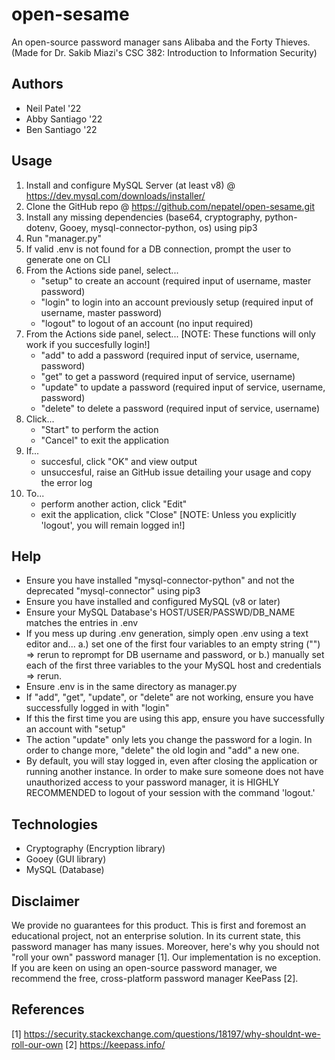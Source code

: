 # open-sesame
An open-source password manager sans Alibaba and the Forty Thieves.
(Made for Dr. Sakib Miazi's CSC 382: Introduction to Information Security)

## Authors
- Neil Patel '22
- Abby Santiago '22
- Ben Santiago '22

## Usage
1. Install and configure MySQL Server (at least v8) @ https://dev.mysql.com/downloads/installer/
2. Clone the GitHub repo @ https://github.com/nepatel/open-sesame.git
3. Install any missing dependencies (base64, cryptography, python-dotenv, Gooey, mysql-connector-python, os) using pip3
4. Run "manager.py" 
5. If valid .env is not found for a DB connection, prompt the user to generate one on CLI
6. From the Actions side panel, select...
    - "setup" to create an account (required input of username, master password)
    - "login" to login into an account previously setup (required input of username, master password)
    - "logout" to logout of an account (no input required)
7. From the Actions side panel, select... [NOTE: These functions will only work if you succesfully login!]
    - "add" to add a password (required input of service, username, password)
    - "get" to get a password (required input of service, username)
    - "update" to update a password (required input of service, username, password)
    - "delete" to delete a password (required input of service, username)
8. Click...
    - "Start" to perform the action
    - "Cancel" to exit the application
9. If...
    - succesful, click "OK" and view output
    - unsuccesful, raise an GitHub issue detailing your usage and copy the error log
10. To...
    - perform another action, click "Edit"
    - exit the application, click "Close" [NOTE: Unless you explicitly 'logout', you will remain logged in!]

## Help
- Ensure you have installed "mysql-connector-python" and not the deprecated "mysql-connector" using pip3
- Ensure you have installed and configured MySQL (v8 or later)
- Ensure your MySQL Database's HOST/USER/PASSWD/DB_NAME matches the entries in .env
- If you mess up during .env generation, simply open .env using a text editor and...
    a.) set one of the first four variables to an empty string ("") => rerun to reprompt for DB username and password, or
    b.) manually set each of the first three variables to the your MySQL host and credentials => rerun.
- Ensure .env is in the same directory as manager.py
- If "add",  "get", "update", or "delete" are not working, ensure you have successfully logged in with "login"
- If this the first time you are using this app, ensure you have successfully an account with "setup"
- The action "update" only lets you change the password for a login. In order to change more, "delete" the old login and "add" a new one.
- By default, you will stay logged in, even after closing the application or running another instance. In order to make sure someone does not have unauthorized access to your password manager, it is HIGHLY RECOMMENDED to logout of your session with the command 'logout.'

## Technologies
- Cryptography (Encryption library)
- Gooey (GUI library)
- MySQL (Database)

## Disclaimer
We provide no guarantees for this product. This is first and foremost an educational project, not an enterprise solution. In its current state, this password manager has many issues. Moreover, here's why you should not "roll your own" password manager [1]. Our implementation is no exception. If you are keen on using an open-source password manager, we recommend the free, cross-platform password manager KeePass [2].

## References
[1] https://security.stackexchange.com/questions/18197/why-shouldnt-we-roll-our-own
[2] https://keepass.info/
